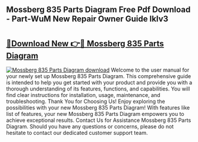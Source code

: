 ## Mossberg 835 Parts Diagram Free Pdf Download - Part-WuM New Repair Owner Guide lkIv3

# <h2><a href="http://dfqya2v.blite.top/?on=Mossberg+835+Parts+Diagram">🔗Download New 👉🔴 Mossberg 835 Parts Diagram</a></h2>

[![Mossberg 835 Parts Diagram download](https://i.imgur.com/lujVjoI.png)](http://dfqya2v.blite.top/?on=Mossberg+835+Parts+Diagram)
Welcome to the user manual for your newly set up Mossberg 835 Parts Diagram. This comprehensive guide is intended to help you get started with your product and provide you with a thorough understanding of its features, functions, and capabilities. You will find clear instructions for installation, usage, maintenance, and troubleshooting. Thank You for Choosing Us! Enjoy exploring the possibilities with your new Mossberg 835 Parts Diagram! With features like list of features, your new Mossberg 835 Parts Diagram empowers you to achieve exceptional results. Contact Us for Assistance Mossberg 835 Parts Diagram. Should you have any questions or concerns, please do not hesitate to contact our dedicated customer support team.
